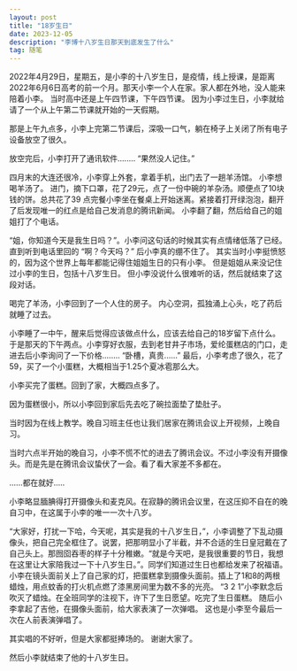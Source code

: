 ```yaml
---
layout: post
title: "18岁生日"
date: 2023-12-05 
description: "李博十八岁生日那天到底发生了什么"
tag: 随笔
--- 
```


2022年4月29日，星期五，是小李的十八岁生日，是疫情，线上授课，是距离2022年6月6日高考的前一个月。那天小李一个人在家。家人都在外地，没人能来陪着小李。
  当时高中还是上午四节课，下午四节课。
  因为小李过生日，小李就给请了一个从上午第二节课就开始的一天假期。

  那是上午九点多，小李上完第二节课后，深吸一口气，躺在椅子上关闭了所有电子设备放空了很久。

  放空完后，小李打开了通讯软件........
  “果然没人记住。”

  四月末的大连还很冷，小李穿上外套，拿着手机，出门去了一趟羊汤馆。
  小李想喝羊汤了。
  进门，摘下口罩，花了29元，点了一份中碗的羊杂汤。顺便点了10块钱的饼。总共花了39 
  点完餐小李坐在餐桌上开始迷离。紧接着打开绿泡泡，翻开了后发现唯一的红点是给自己发消息的腾讯新闻。
  小李翻了翻，然后给自己的姐姐打了个电话。

  “姐，你知道今天是我生日吗？”。小李问这句话的时候其实有点情绪低落了已经。
  直到听到电话里回的  “啊？今天吗？” 后小李真的绷不住了。
  其实当时小李挺愤怒的，因为这个世界上每年都能记得住姐姐生日的只有小李。
  但是姐姐从来没记住过小李的生日，包括十八岁生日。
  但小李没说什么很难听的话，然后就结束了这段对话。

  喝完了羊汤，小李回到了一个人住的房子。
  内心空洞，孤独涌上心头，吃了药后就睡了过去。

  小李睡了一中午，醒来后觉得应该做点什么，应该去给自己的18岁留下点什么。
  于是那天的下午两点。小李穿好衣服，去到老甘井子市场，爱纶蛋糕店的门口，走进去后小李询问了一下价格........
  “卧槽，真贵......”
  最后，小李考虑了很久，花了59，买了一个小蛋糕，大概相当于1.25个夏冰雹那么大。

  小李买完了蛋糕。回到了家，大概四点多了。

  因为蛋糕很小，所以小李回到家后先去吃了碗拉面垫了垫肚子。

  当时因为在线上教学。晚自习班主任也让我们居家在腾讯会议上开视频，上晚自习。

  当时六点半开始的晚自习，小李不慌不忙的进去了腾讯会议。不过小李没有开摄像头。而是先是在腾讯会议蛰伏了一会。看了看大家差不多都在。

  ......都在就好.....

  小李略显腼腆得打开摄像头和麦克风。在寂静的腾讯会议里，在这压抑不自在的晚自习中，在这属于小李的唯一一次十八岁。

“大家好，打扰一下哈，今天呢，其实是我的十八岁生日，”，小李调整了下乱动摄像头，把自己完全框住了。说罢，把那明显小了半截，并不合适的生日皇冠戴在了自己头上。那囫囵吞枣的样子十分稚嫩。“就是今天吧，是我很重要的节日，我想在这里让大家陪我过一下十八岁生日。”。同学们知道过生日也都给发来了祝福语。
  小李在镜头面前关上了自己家的灯，把蛋糕拿到摄像头面前。插上了1和8的两根蜡烛，用点蚊香的打火机点燃了漆黑房间里为数不多的光亮。
  “3 2 1”小李默念后吹灭了蜡烛。在全班同学的注视下，许下了生日愿望。吃完了生日蛋糕。
  随后小李拿起了吉他，在摄像头面前，给大家表演了一次弹唱。
  这也是小李至今最后一次在人前表演弹唱了。

  其实唱的不好听，但是大家都挺捧场的。
谢谢大家了。

  然后小李就结束了他的十八岁生日。